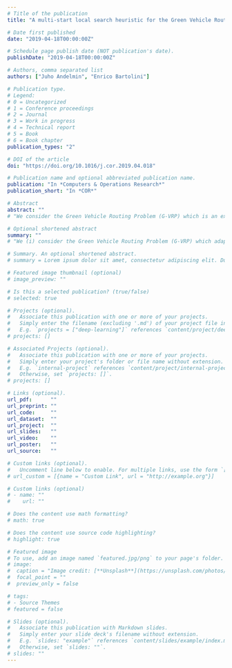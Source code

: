 ```yaml
---
# Title of the publication
title: "A multi-start local search heuristic for the Green Vehicle Routing Problem based on a multigraph reformulation"

# Date first published
date: "2019-04-18T00:00:00Z"

# Schedule page publish date (NOT publication's date).
publishDate: "2019-04-18T00:00:00Z"

# Authors, comma separated list
authors: ["Juho Andelmin", "Enrico Bartolini"]

# Publication type.
# Legend:
# 0 = Uncategorized
# 1 = Conference proceedings
# 2 = Journal
# 3 = Work in progress
# 4 = Technical report
# 5 = Book
# 6 = Book chapter
publication_types: "2"

# DOI of the article
doi: "https://doi.org/10.1016/j.cor.2019.04.018"

# Publication name and optional abbreviated publication name.
publication: "In *Computers & Operations Research*"
publication_short: "In *COR*"

# Abstract 
abstract: "" 
# "We consider the Green Vehicle Routing Problem (G-VRP) which is an extension of the classical vehicle routing problem for alternative fuel vehicles. In the G-VRP, vehicles’ driving autonomy and possible refueling stops en-route are explicitly modeled. We propose a multi-start local search algorithm that consists of three phases. The first two phases iteratively construct new solutions, improve them by local search, and store all vehicle routes forming these solutions in a route pool. Phase three optimally combines vehicle routes in the route pool by solving a set partitioning problem and improves the final solution by local search. The algorithm is based on a multigraph reformulation of the G-VRP in which nodes correspond to customers and a depot, and arcs correspond to possible sequences of refueling stops for vehicles traveling between two nodes. All local search operators used by our algorithm are tailored to exploit this reformulation and do not explicitly deal with refueling stations. We report computational results on benchmark instances with up to ∼ 470 customers, showing that the algorithm is competitive with state-of-the-art heuristics."

# Optional shortened abstract
summary: ""
# "We (i) consider the Green Vehicle Routing Problem (G-VRP) which adapts the classical vehicle routing problem to alternative fuel vehicles; (ii) propose a new multi-start local search matheuristic for the G-VRP which is based on a multigraph reformulation; (iii) demonstrate the effectiveness of our algorithm by comparing it to the other state of the art heuristic methods on a set of benchmark instances with up to 500 customers, and (iv) report improved best known upper bounds on 8 of the largest benchmark instances and show that our algorithm gives upper bounds that are on average within 0.27% far from optimal on a set of new benchmark instances with 50–100 customers."

# Summary. An optional shortened abstract.
# summary = Lorem ipsum dolor sit amet, consectetur adipiscing elit. Duis posuere tellus ac convallis placerat. Proin tincidunt magna sed ex sollicitudin condimentum.

# Featured image thumbnail (optional)
# image_preview: ""

# Is this a selected publication? (true/false)
# selected: true

# Projects (optional).
#   Associate this publication with one or more of your projects.
#   Simply enter the filename (excluding '.md') of your project file in `content/project/`.
#   E.g. `projects = ["deep-learning"]` references `content/project/deep-learning.md`.
# projects: []

# Associated Projects (optional).
#   Associate this publication with one or more of your projects.
#   Simply enter your project's folder or file name without extension.
#   E.g. `internal-project` references `content/project/internal-project/index.md`.
#   Otherwise, set `projects: []`.
# projects: []

# Links (optional).
url_pdf:      ""
url_preprint: ""
url_code:     ""
url_dataset:  ""
url_project:  ""
url_slides:   ""
url_video:    ""
url_poster:   ""
url_source:   ""

# Custom links (optional).
#   Uncomment line below to enable. For multiple links, use the form `[{...}, {...}, {...}]`.
# url_custom = [{name = "Custom Link", url = "http://example.org"}]

# Custom links (optional)
# - name: ""
#    url: ""

# Does the content use math formatting?
# math: true

# Does the content use source code highlighting?
# highlight: true

# Featured image
# To use, add an image named `featured.jpg/png` to your page's folder. 
# image:
#  caption = "Image credit: [**Unsplash**](https://unsplash.com/photos/jdD8gXaTZsc)"
#  focal_point = ""
#  preview_only = false

# tags:
# - Source Themes
# featured = false

# Slides (optional).
#   Associate this publication with Markdown slides.
#   Simply enter your slide deck's filename without extension.
#   E.g. `slides: "example"` references `content/slides/example/index.md`.
#   Otherwise, set `slides: ""`.
# slides: ""
---
```

